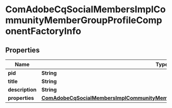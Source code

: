 

# ComAdobeCqSocialMembersImplCommunityMemberGroupProfileComponentFactoryInfo

## Properties

Name | Type | Description | Notes
------------ | ------------- | ------------- | -------------
**pid** | **String** |  |  [optional]
**title** | **String** |  |  [optional]
**description** | **String** |  |  [optional]
**properties** | [**ComAdobeCqSocialMembersImplCommunityMemberGroupProfileComponentFactoryProperties**](ComAdobeCqSocialMembersImplCommunityMemberGroupProfileComponentFactoryProperties.md) |  |  [optional]



